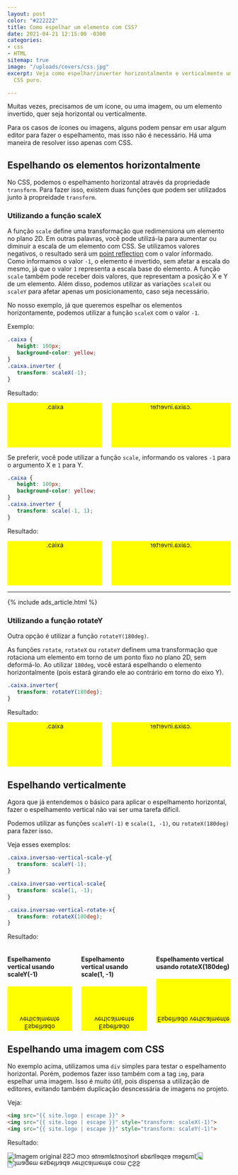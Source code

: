 ```yaml
---
layout: post
color: "#222222"
title: Como espelhar um elemento com CSS?
date: 2021-04-21 12:15:00 -0300
categories:
- css
- HTML
sitemap: true
image: "/uploads/covers/css.jpg"
excerpt: Veja como espelhar/inverter horizontalmente e verticalmente um elemento com
  CSS puro.

---
```

Muitas vezes, precisamos de um ícone, ou uma imagem, ou um elemento invertido, quer seja horizontal ou verticalmente.

Para os casos de ícones ou imagens, alguns podem pensar em usar algum editor para fazer o espelhamento, mas isso não é necessário. Há uma maneira de resolver isso apenas com CSS.

## Espelhando os elementos horizontalmente

No CSS, podemos o espelhamento horizontal através da propriedade `transform`. Para fazer isso, existem duas funções que podem ser utilizados junto à propreidade `transform`.

### Utilizando a função scaleX

A função `scale` define uma transformação que redimensiona um elemento no plano 2D. Em outras palavras, você pode utilizá-la para aumentar ou diminuir a escala de um elemento com CSS. Se utilizamos valores negativos, o resultado será um [point reflection](https://en.wikipedia.org/wiki/Point_reflection) com o valor informado. Como informamos o valor `-1`, o elemento é invertido, sem afetar a escala do mesmo, já que o valor `1` representa a escala base do elemento. A função `scale` também pode receber dois valores, que representam a posição X e Y de um elemento. Além disso, podemos utilizar as variações `scaleX` ou `scaleY` para afetar apenas um posicionamento, caso seja necessário.

No nosso exemplo, já que queremos espelhar os elementos horizontamente, podemos utilizar a função `scaleX` com o valor `-1`.

Exemplo:


```css
.caixa {
   height: 100px;
   background-color: yellow;
}
.caixa.inverter {
   transform: scaleX(-1);
}
```


Resultado:

<div class='box'>
   <div class="columns is-multiline">
      <div class="column">
         <div class="caixa">.caixa</div>
      </div>
      <div class="column">
         <div title='(flip horizontal) caixa invertida horizontalmente' class="caixa inverter-scale-x">
            .caixa.inverter
         </div>
      </div>
   </div>
</div>

Se preferir, você pode utilizar a função `scale`, informando os valores `-1` para o argumento X e `1` para Y.


```css
.caixa {
   height: 100px;
   background-color: yellow;
}
.caixa.inverter {
   transform: scale(-1, 1);
}
```

Resultado:

<div class='box'>
   <div class="columns is-multiline">
      <div class="column">
         <div class="caixa">.caixa</div>
      </div>
      <div class="column">
         <div class="caixa inverter-scale">
            .caixa.inverter
         </div>
      </div>
   </div>
</div>

--- 

{% include ads_article.html %}


### Utilizando a função rotateY

Outra opção é utilizar a função `rotateY(180deg)`.

As funções `rotate`, `rotateX` ou `rotateY` definem uma transformação que rotaciona um elemento em torno de um ponto fixo no plano 2D, sem deformá-lo. Ao utilizar `180deg`, você estará espelhando o elemento horizontalmente (pois estará girando ele ao contrário em torno do eixo Y). 


```css
.caixa.inverter{
   transform: rotateY(180deg);
}
```
Resultado:
<div class="box">
   <div class="columns is-multiline">
      <div class="column">
         <div class="caixa">
            .caixa
         </div>
      </div>
      <div class="column">
         <div class="caixa inverter-rotate">
            .caixa.inverter
         </div>
      </div>
   </div>
</div>

## Espelhando verticalmente

Agora que já entendemos o básico para aplicar o espelhamento horizontal, fazer o espelhamento vertical não vai ser uma tarefa difícil.

Podemos utilizar as funções `scaleY(-1)` e `scale(1, -1)`, ou `rotateX(180deg)` para fazer isso.

Veja esses exemplos:

```css
.caixa.inversao-vertical-scale-y{
   transform: scaleY(-1);
}

.caixa.inversao-vertical-scale{
   transform: scale(1, -1);
}

.caixa.inversao-vertical-rotate-x{
   transform: rotateX(180deg);
}
```
Resultado:

<div class="box">
   <div class="columns is-multiline has-text-centered">
      <div class="column">
         <h4 class="title is-6">Espelhamento vertical usando scaleY(-1)</h4>
         <div class="caixa inversao-vertical-scale-y">
            Espelhado verticalmente
         </div>
      </div>
      <div class="column">
         <h4 class="title is-6">Espelhamento vertical usando scale(1, -1)</h4>
         <div class="caixa inversao-vertical-scale">
            Espelhado verticalmente
         </div>
      </div>
      <div class="column">
         <h4 class="title is-6">Espelhamento vertical usando rotateX(180deg)</h4>
         <div class="caixa inversao-vertical-rotate-x">
            Espelhado verticalmente
         </div>
      </div>
   </div>
</div>

## Espelhando uma imagem com CSS

No exemplo acima, utilizamos uma `div` simples para testar o espelhamento horizontal. Porém, podemos fazer isso também com a tag `img`, para espelhar uma imagem. Isso é muito útil, pois dispensa a utilização de editores, evitando também duplicação desncessária de imagens no projeto.

Veja:

```html
<img src="{{ site.logo | escape }}" >
<img src="{{ site.logo | escape }}" style="transform: scaleX(-1)">
<img src="{{ site.logo | escape }}" style="transform: scaleY(-1)">
```

Resultado:


<img src="{{ site.logo | escape }}" title="Imagem original">
<img src="{{ site.logo | escape }}" style="transform: scaleX(-1)" title="Imagem espelhada horizontalmente com CSS">
<img src="{{ site.logo | escape }}" style="transform: scaleY(-1)" title="Imagem espelhada verticalmente com CSS">

<style>
.caixa{
   height: 100px;
   background-color: yellow;
   text-align: center;
}
.inverter-scale-x{
   transform: scaleX(-1);
}
.inverter-scale{
   transform: scale(-1, 1);
}

.inverter-rotate{
   transform: rotateY(-180deg);
}

.inversao-vertical-scale-y{
   transform: scaleY(-1);
}

.inversao-vertical-scale{
   transform: scale(1, -1);
}

.inversao-vertical-rotate-x{
   transform: rotateX(180deg);
}
</style>